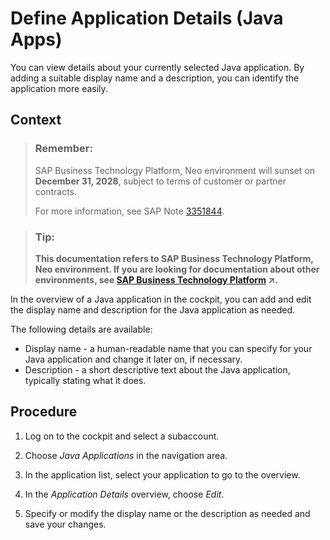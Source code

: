 <!-- loio9b232700022f4055a817485e3cac7447 -->

# Define Application Details \(Java Apps\)

You can view details about your currently selected Java application. By adding a suitable display name and a description, you can identify the application more easily.



## Context

> ### Remember:  
> SAP Business Technology Platform, Neo environment will sunset on **December 31, 2028**, subject to terms of customer or partner contracts.
> 
> For more information, see SAP Note [3351844](https://me.sap.com/notes/3351844).

> ### Tip:  
> **This documentation refers to SAP Business Technology Platform, Neo environment. If you are looking for documentation about other environments, see [SAP Business Technology Platform](https://help.sap.com/viewer/65de2977205c403bbc107264b8eccf4b/Cloud/en-US/6a2c1ab5a31b4ed9a2ce17a5329e1dd8.html "SAP Business Technology Platform (SAP BTP) is an integrated offering comprised of the following technology portfolios: application development; process automation; integration; data, analytics, and enterprise planning; artificial intelligence. The platform offers users the ability to turn data into business value, compose end-to-end business processes, connect entire IT landscapes, and personalize, build and extend SAP applications. This reduces the overall total cost of ownership maintaining SAP landscapes and third-party software across end-to-end business processes.") :arrow_upper_right:.**

In the overview of a Java application in the cockpit, you can add and edit the display name and description for the Java application as needed.

The following details are available:

-   Display name - a human-readable name that you can specify for your Java application and change it later on, if necessary.
-   Description - a short descriptive text about the Java application, typically stating what it does.



## Procedure

1.  Log on to the cockpit and select a subaccount.

2.  Choose *Java Applications* in the navigation area.

3.  In the application list, select your application to go to the overview.

4.  In the *Application Details* overview, choose *Edit*.

5.  Specify or modify the display name or the description as needed and save your changes.


